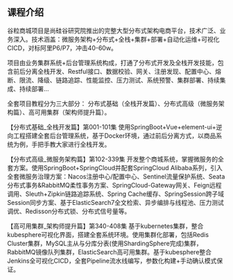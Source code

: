 ## 课程介绍
谷粒商城项目是尚硅谷研究院推出的完整大型分布式架构电商平台，技术广泛、业务深入。技术涵盖：微服务架构+分布式+全栈+集群+部署+自动化运维+可视化CICD，对标阿里P6/P7，冲击40-60w。

项目由业务集群系统+后台管理系统构成，打通了分布式开发及全栈开发技能，包含前后分离全栈开发、Restful接口、数据校验、网关、注册发现、配置中心、熔断、限流、降级、链路追踪、性能监控、压力测试、系统预警、集群部署、持续集成、持续部署…

全套项目教程分为三大部分： 分布式基础（全栈开发篇）、分布式高级（微服务架构篇）、高可用集群（架构师提升篇）。

【分布式基础_全栈开发篇】第001-101集
使用SpringBoot+Vue+element-ui+逆向工程搭建全套后台管理系统，基于Docker环境，通过前后分离方式，以商品系统为例，手把手教大家进行全栈开发。

【分布式高级_微服务架构篇】第102-339集
开发整个商城系统，掌握微服务的全套方案。使用SpringBoot+SpringCloud并配套SpringCloud Alibaba系列，引入全套微服务治理方案：Nacos注册中心/配置中心、Sentinel流量保护系统、Seata分布式事务&RabbitMQ柔性事务方案、SpringCloud-Gateway网关、Feign远程调用、Sleuth+Zipkin链路追踪系统、Spring Cache缓存、SpringSession跨子域Session同步方案、基于ElasticSearch7全文检索、异步编排与线程池、压力测试调优、Redisson分布式锁、分布式信号量等。

【高可用集群_架构师提升篇】第340-408集
基于kubernetes集群，整合kubesphere可视化界面，搭建全套系统环境。使用集群化部署，包括Redis Cluster集群，MySQL主从与分库分表(使用ShardingSphere完成)集群，RabbitMQ镜像队列集群，ElasticSearch高可用集群。基于kubesphere整合Jenkins全可视化CICD，全套Pipeline流水线编写，参数化构建+手动确认模式保证。
